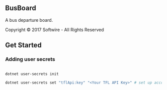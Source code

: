 ## BusBoard

A bus departure board.

Copyright © 2017 Softwire - All Rights Reserved


## Get Started
### Adding user secrets


```bash

dotnet user-secrets init

dotnet user-secrets set "tflApi:key" "<Your TFL API Key>" # set up account https://api-portal.tfl.gov.uk/

```

